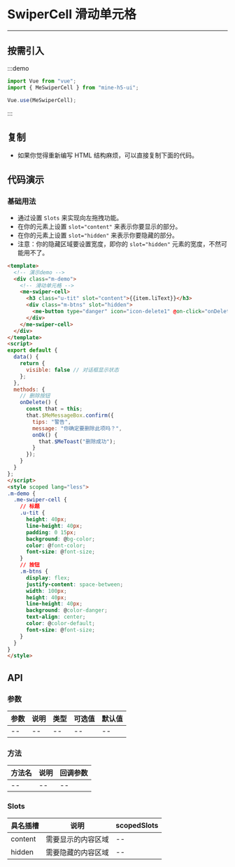 # SwiperCell 滑动单元格

----

## 按需引入

:::demo

```JavaScript
import Vue from "vue";
import { MeSwiperCell } from "mine-h5-ui";

Vue.use(MeSwiperCell);
```

:::

## 复制

* 如果你觉得重新编写 HTML 结构麻烦，可以直接复制下面的代码。

## 代码演示

### 基础用法

* 通过设置 `Slots` 来实现向左拖拽功能。
* 在你的元素上设置 `slot="content"` 来表示你要显示的部分。
* 在你的元素上设置 `slot="hidden"` 来表示你要隐藏的部分。
* 注意：你的隐藏区域要设置宽度，即你的 `slot="hidden"` 元素的宽度，不然可能用不了。

```HTML
<template>
  <!-- 演示demo -->
  <div class="m-demo">
    <!-- 滑动单元格 -->
    <me-swiper-cell>
      <h3 class="u-tit" slot="content">{{item.liText}}</h3>
      <div class="m-btns" slot="hidden">
        <me-button type="danger" icon="icon-delete1" @on-click="onDelete">删除</me-button>
      </div>
    </me-swiper-cell>
  </div>
</template>
<script>
export default {
  data() {
    return {
      visible: false // 对话框显示状态
    };
  },
  methods: {
    // 删除按钮
    onDelete() {
      const that = this;
      that.$MeMessageBox.confirm({
        tips: "警告",
        message: "你确定要删除此项吗？",
        onOk() {
          that.$MeToast("删除成功");
        }
      });
    }
  }
};
</script>
<style scoped lang="less">
.m-demo {
  .me-swiper-cell {
    // 标题
    .u-tit {
      height: 40px;
      line-height: 40px;
      padding: 0 15px;
      background: @bg-color;
      color: @font-color;
      font-size: @font-size;
    }
    // 按钮
    .m-btns {
      display: flex;
      justify-content: space-between;
      width: 100px;
      height: 40px;
      line-height: 40px;
      background: @color-danger;
      text-align: center;
      color: @color-default;
      font-size: @font-size;
    }
  }
}
</style>
```

## API

### 参数

| 参数 | 说明 | 类型 | 可选值 | 默认值 |
|------|------|------|--------|--------|
| --   | --   | --   | --     | --     |

### 方法

| 方法名 | 说明 | 回调参数 |
|--------|------|----------|
| --     | --   | --       |

### Slots

| 具名插槽 | 说明               | scopedSlots |
|----------|--------------------|-------------|
| content  | 需要显示的内容区域 | --          |
| hidden   | 需要隐藏的内容区域 | --          |
